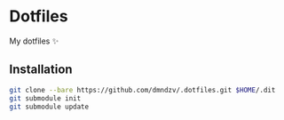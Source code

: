 # Dotfiles

My dotfiles ✨

## Installation

```bash
git clone --bare https://github.com/dmndzv/.dotfiles.git $HOME/.dit
git submodule init
git submodule update
```
